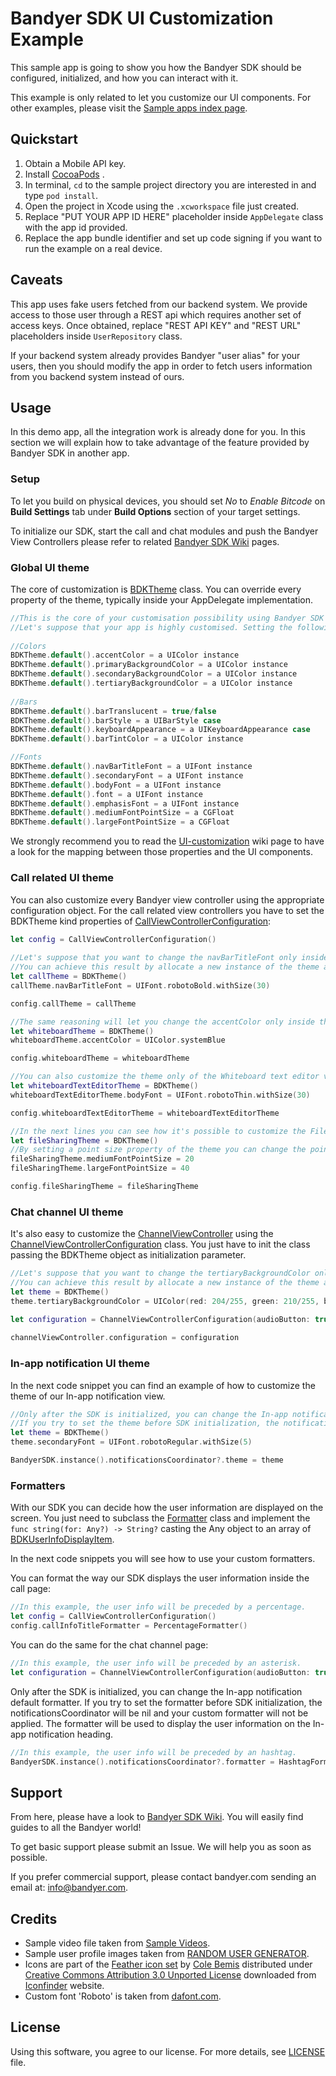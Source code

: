# Bandyer SDK UI Customization Example

This sample app is going to show you how the Bandyer SDK should be configured, initialized, and how you can interact with it.

This example is only related to let you customize our UI components. For other examples, please visit the [Sample apps index page](https://github.com/Bandyer/Bandyer-iOS-SDK-Samples-Swift).

## Quickstart

1. Obtain a Mobile API key.
2. Install [CocoaPods](https://guides.cocoapods.org/using/getting-started.html#getting-started) .
3. In terminal, `cd` to the sample project directory you are interested in and type `pod install`.
4. Open the project in Xcode using the `.xcworkspace` file just created.
5. Replace "PUT YOUR APP ID HERE" placeholder inside `AppDelegate` class with the app id provided. 
6. Replace the app bundle identifier and set up code signing if you want to run the example on a real device.

## Caveats

This app uses fake users fetched from our backend system. We provide access to those user through a REST api which requires another set of access keys. Once obtained, replace "REST API KEY" and "REST URL" placeholders inside `UserRepository` class.

If your backend system already provides Bandyer "user alias" for your users, then you should modify the app in order to fetch users information from you backend system instead of ours.

## Usage

In this demo app, all the integration work is already done for you. In this section we will explain how to take advantage of the feature provided by Bandyer SDK in another app.

### Setup

To let you build on physical devices, you should set *No* to  *Enable Bitcode* on **Build Settings** tab under **Build Options** section of your target settings.

To initialize our SDK, start the call and chat modules and push the Bandyer View Controllers please refer to related [Bandyer SDK Wiki](https://github.com/Bandyer/Bandyer-iOS-SDK/wiki) pages. 

### Global UI theme

The core of customization is [BDKTheme](https://docs.bandyer.com/Bandyer-iOS-SDK/BandyerSDK/latest/Classes/BDKTheme.html) class. You can override every property of the theme, typically inside your AppDelegate implementation.

```swift
//This is the core of your customisation possibility using Bandyer SDK theme.
//Let's suppose that your app is highly customised. Setting the following properties will let you to apply your colors, bar properties and fonts to all Bandyer's view controllers.
        
//Colors
BDKTheme.default().accentColor = a UIColor instance
BDKTheme.default().primaryBackgroundColor = a UIColor instance
BDKTheme.default().secondaryBackgroundColor = a UIColor instance
BDKTheme.default().tertiaryBackgroundColor = a UIColor instance
        
//Bars
BDKTheme.default().barTranslucent = true/false
BDKTheme.default().barStyle = a UIBarStyle case
BDKTheme.default().keyboardAppearance = a UIKeyboardAppearance case
BDKTheme.default().barTintColor = a UIColor instance

//Fonts
BDKTheme.default().navBarTitleFont = a UIFont instance
BDKTheme.default().secondaryFont = a UIFont instance 
BDKTheme.default().bodyFont = a UIFont instance
BDKTheme.default().font = a UIFont instance
BDKTheme.default().emphasisFont = a UIFont instance
BDKTheme.default().mediumFontPointSize = a CGFloat
BDKTheme.default().largeFontPointSize = a CGFloat
```

We strongly recommend you to read the [UI-customization](https://github.com/Bandyer/Bandyer-iOS-SDK/wiki/UI-customization) wiki page to have a look for the mapping between those properties and the UI components. 

### Call related UI theme

You can also customize every Bandyer view controller using the appropriate configuration object. For the call related view controllers you have to set the BDKTheme kind properties of [CallViewControllerConfiguration](https://docs.bandyer.com/Bandyer-iOS-SDK/BandyerSDK/latest/Classes/BDKCallViewControllerConfiguration.html):

```swift
let config = CallViewControllerConfiguration()
 
//Let's suppose that you want to change the navBarTitleFont only inside the BDKCallViewController.
//You can achieve this result by allocate a new instance of the theme and set the navBarTitleFont property whit the wanted value.
let callTheme = BDKTheme()
callTheme.navBarTitleFont = UIFont.robotoBold.withSize(30)

config.callTheme = callTheme

//The same reasoning will let you change the accentColor only inside the Whiteboard view controller.
let whiteboardTheme = BDKTheme()
whiteboardTheme.accentColor = UIColor.systemBlue

config.whiteboardTheme = whiteboardTheme

//You can also customize the theme only of the Whiteboard text editor view controller.
let whiteboardTextEditorTheme = BDKTheme()
whiteboardTextEditorTheme.bodyFont = UIFont.robotoThin.withSize(30)

config.whiteboardTextEditorTheme = whiteboardTextEditorTheme

//In the next lines you can see how it's possible to customize the File Sharing view controller theme.
let fileSharingTheme = BDKTheme()
//By setting a point size property of the theme you can change the point size of all the medium/large labels.
fileSharingTheme.mediumFontPointSize = 20
fileSharingTheme.largeFontPointSize = 40

config.fileSharingTheme = fileSharingTheme
```

### Chat channel UI theme

It's also easy to customize the [ChannelViewController](https://docs.bandyer.com/Bandyer-iOS-SDK/BandyerSDK/latest/Classes/ChannelViewController.html) using the [ChannelViewControllerConfiguration](https://docs.bandyer.com/Bandyer-iOS-SDK/BandyerSDK/latest/Classes/ChannelViewControllerConfiguration.html) class. You just have to init the class passing the BDKTheme object as initialization parameter.

```swift
//Let's suppose that you want to change the tertiaryBackgroundColor only inside the ChannelViewController.
//You can achieve this result by allocate a new instance of the theme and set the tertiaryBackgroundColor property whit the wanted value.
let theme = BDKTheme()
theme.tertiaryBackgroundColor = UIColor(red: 204/255, green: 210/255, blue: 226/255, alpha: 1)

let configuration = ChannelViewControllerConfiguration(audioButton: true, videoButton: true, theme: theme)
    
channelViewController.configuration = configuration
```

### In-app notification UI theme

In the next code snippet you can find an example of how to customize the theme of our In-app notification view.

```swift
//Only after the SDK is initialized, you can change the In-app notification theme. 
//If you try to set the theme before SDK initialization, the notificationsCoordinator will be nil and your theme will not be applied. 
let theme = BDKTheme()
theme.secondaryFont = UIFont.robotoRegular.withSize(5)

BandyerSDK.instance().notificationsCoordinator?.theme = theme
```
### Formatters

With our SDK you can decide how the user information are displayed on the screen. You just need to subclass the [Formatter](https://developer.apple.com/documentation/foundation/formatter) class and implement the `func string(for: Any?) -> String?` casting the Any object to an array of 
[BDKUserInfoDisplayItem](https://docs.bandyer.com/Bandyer-iOS-SDK/BandyerSDK/latest/Classes/BDKUserInfoDisplayItem.html).

In the next code snippets you will see how to use your custom formatters. 

You can format the way our SDK displays the user information inside the call page:

```swift
//In this example, the user info will be preceded by a percentage.
let config = CallViewControllerConfiguration()
config.callInfoTitleFormatter = PercentageFormatter()
```

You can do the same for the chat channel page:

```swift
//In this example, the user info will be preceded by an asterisk.
let configuration = ChannelViewControllerConfiguration(audioButton: true, videoButton: true, formatter: AsteriskFormatter())
```

Only after the SDK is initialized, you can change the In-app notification default formatter. 
If you try to set the formatter before SDK initialization, the notificationsCoordinator will be nil and your custom formatter will not be applied. 
The formatter will be used to display the user information on the In-app notification heading.

```swift
//In this example, the user info will be preceded by an hashtag.
BandyerSDK.instance().notificationsCoordinator?.formatter = HashtagFormatter()
```

## Support

From here, please have a look to [Bandyer SDK Wiki](https://github.com/Bandyer/Bandyer-iOS-SDK/wiki). You will easily find guides to all the Bandyer world! 

To get basic support please submit an Issue. We will help you as soon as possible.

If you prefer commercial support, please contact bandyer.com sending an email at: [info@bandyer.com](mailto:info@bandyer.com).

## Credits

- Sample video file taken from [Sample Videos](https://sample-videos.com/).
- Sample user profile images taken from [RANDOM USER GENERATOR](https://randomuser.me/).
- Icons are part of the [Feather icon set](https://www.iconfinder.com/iconsets/feather-2) by [Cole Bemis](https://www.iconfinder.com/colebemis) distributed under [Creative Commons Attribution 3.0 Unported License](https://creativecommons.org/licenses/by/3.0/) downloaded from [Iconfinder](https://www.iconfinder.com/) website.
- Custom font 'Roboto' is taken from [dafont.com](https://www.dafont.com/it/roboto.font).

## License

Using this software, you agree to our license. For more details, see [LICENSE](https://github.com/Bandyer/Bandyer-iOS-SDK-Samples-Swift/blob/master/LICENSE) file.
